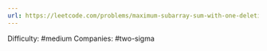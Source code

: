 ```yaml
---
url: https://leetcode.com/problems/maximum-subarray-sum-with-one-deletion
---
```


Difficulty: #medium
Companies: #two-sigma